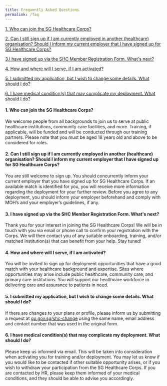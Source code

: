 ```yaml
---
title: Frequently Asked Questions
permalink: /faq
---
```

[1. Who can join the SG Healthcare Corps?](#1-who-can-join-the-sg-healthcare-corps)

[2. Can I still sign up if I am currently employed in another (healthcare) organisation? Should I inform my current employer that I have signed up for SG Healthcare Corps?](#2-can-i-still-sign-up-if-i-am-currently-employed-in-another-healthcare-organisation-should-i-inform-my-current-employer-that-i-have-signed-up-for-sg-healthcare-corps)

[3.I have signed up via the SHC Member Registration Form. What's next?](#3-i-have-signed-up-via-the-shc-member-registration-form-whats-next)

[4. How and where will I serve, if I am activated?](#4-how-and-where-will-i-serve-if-i-am-activated)

[5. I submitted my application, but I wish to change some details. What should I do?](#5-i-submitted-my-application-but-i-wish-to-change-some-details-what-should-i-do)

[6. I have medical condition(s) that may complicate my deployment. What should I do?](#6-i-have-medical-conditions-that-may-complicate-my-deployment-what-should-i-do)

#### 1. Who can join the SG Healthcare Corps?
We welcome people from all backgrounds to join us to serve at public healthcare institutions, community care facilities, and more. Training, if applicable, will be funded and will be conducted through our training partners. Please note that you must be aged 18 years old and above to be considered for roles.

#### 2. Can I still sign up if I am currently employed in another (healthcare) organisation? Should I inform my current employer that I have signed up for SG Healthcare Corps? 
You are still welcome to sign up. You should concurrently inform your current employer that you have signed up for SG Healthcare Corps. If an available match is identified for you, you will receive more information regarding the deployment for your further review. Before you agree to any deployment, you should inform your employer beforehand and comply with MOH’s and your employer’s guidelines, if any.

#### 3. I have signed up via the SHC Member Registration Form. What's next?
Thank you for your interest in joining the SG Healthcare Corps! We will be in touch with you via email or phone call to confirm your registration with the Corps. We will then contact you of any suitable onboarding, training, and/or matched institution(s) that can benefit from your help. Stay tuned!

#### 4. How and where will I serve, if I am activated?
You will be invited to sign up for deployment opportunities that have a good match with your healthcare background and expertise. Sites where opportunities may arise include public healthcare, community care, and primary care institutions. You will support our healthcare workforce in delivering care and assurance to patients in need.

#### 5. I submitted my application, but I wish to change some details. What should I do?
If there are changes to your plans or profile, please inform us by submitting a request at [go.gov.sg/shc-change](go.gov.sg/shc-change) using the same name, email address and contact number that was used in the original form. 

#### 6. I have medical condition(s) that may complicate my deployment. What should I do?
Please keep us informed via email. This will be taken into consideration when activating you for training and/or deployment. You may let us know if you would like to be contacted if other suitable opportunity arises, or if you wish to withdraw your participation from the SG Healthcare Corps. If you are contacted by HR, please keep them informed of your medical conditions, and they should be able to advise you accordingly.